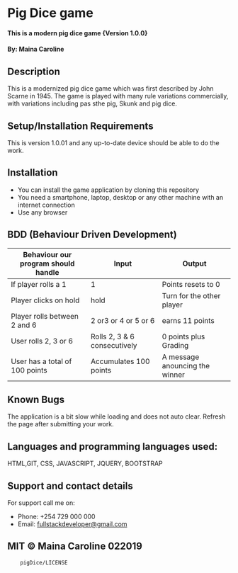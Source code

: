# Pig Dice game

#### This is a modern pig dice game {Version 1.0.0}

#### By: Maina Caroline

## Description
This is a modernized pig dice game which was first described by John Scarne in 1945. The game is played with many rule variations
commercially, with variations including pas sthe pig, Skunk and pig dice.

## Setup/Installation Requirements
This is version 1.0.01 and any up-to-date device should be able to do the work. 

## Installation 
* You can install the game application by cloning this repository
* You need a smartphone, laptop, desktop or any other machine with an internet connection
* Use any browser

## BDD (Behaviour Driven Development)

| Behaviour our program should handle           | Input                             | Output                        |
| ----------------------------------------------|---------------------------------  |-------------------------------|
| If player rolls a 1                           |  1                                | Points resets to 0            |
| Player clicks on hold                         | hold                              | Turn for the other player     |
| Player rolls between 2 and 6                  | 2 or3 or 4 or 5 or 6              | earns 11 points               |
| User rolls 2, 3 or 6                          | Rolls 2, 3 & 6 consecutively      | 0 points plus Grading         |
| User has a total of 100 points                | Accumulates 100 points            | A message anouncing the winner|                     |                                                       
                                                                                     
## Known Bugs
The application is a bit slow while loading and does not auto clear. Refresh the page after submitting your work.

## Languages and programming languages used:
HTML,GIT, CSS, JAVASCRIPT, JQUERY, BOOTSTRAP

## Support and contact details
For support call me on:
* Phone: +254 729 000 000
* Email: fullstackdeveloper@gmail.com


## MIT © Maina Caroline 022019

        pigDice/LICENSE
      



